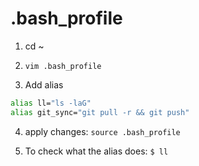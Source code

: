 # .bash_profile

1. cd ~

2. `vim .bash_profile`

3. Add alias

```bash
alias ll="ls -laG"
alias git_sync="git pull -r && git push"
```

4. apply changes: `source .bash_profile`

5. To check what the alias does: `$ ll`
 